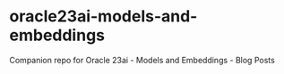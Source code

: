 # oracle23ai-models-and-embeddings
Companion repo for Oracle 23ai - Models and Embeddings - Blog Posts

